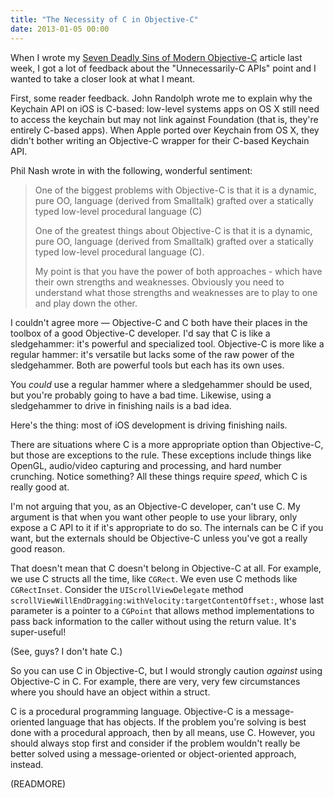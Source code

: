 ```yaml
---
title: "The Necessity of C in Objective-C"
date: 2013-01-05 00:00
---
```


When I wrote my [Seven Deadly Sins of Modern Objective-C](/blog/seven-deadly-sins-of-modern-objective-c) article last week, I got a lot of feedback about the "Unnecessarily-C APIs" point and I wanted to take a closer look at what I meant.

First, some reader feedback. John Randolph wrote me to explain why the Keychain API on iOS is C-based: low-level systems apps on OS X still need to access the keychain but may not link against Foundation (that is, they're entirely C-based apps). When Apple ported over Keychain from OS X, they didn't bother writing an Objective-C wrapper for their C-based Keychain API.

Phil Nash wrote in with the following, wonderful sentiment:

> One of the biggest problems with Objective-C is that it is a dynamic, pure OO, language (derived from Smalltalk) grafted over a statically typed low-level procedural language (C)
> 
> One of the greatest things about Objective-C is that it is a dynamic, pure OO, language (derived from Smalltalk) grafted over a statically typed low-level procedural language (C).
> 
> My point is that you have the power of both approaches - which have their own strengths and weaknesses. Obviously you need to understand what those strengths and weaknesses are to play to one and play down the other.

I couldn't agree more — Objective-C and C both have their places in the toolbox of a good Objective-C developer. I'd say that C is like a sledgehammer: it's powerful and specialized tool. Objective-C is more like a regular hammer: it's versatile but lacks some of the raw power of the sledgehammer. Both are powerful tools but each has its own uses.

You _could_ use a regular hammer where a sledgehammer should be used, but you're probably going to have a bad time. Likewise, using a sledgehammer to drive in finishing nails is a bad idea.

Here's the thing: most of iOS development is driving finishing nails.

There are situations where C is a more appropriate option than Objective-C, but those are exceptions to the rule. These exceptions include things like OpenGL, audio/video capturing and processing, and hard number crunching. Notice something? All these things require _speed_, which C is really good at.

I'm not arguing that you, as an Objective-C developer, can't use C. My argument is that when you want other people to use your library, only expose a C API to it if it's appropriate to do so. The internals can be C if you want, but the externals should be Objective-C unless you've got a really good reason.

That doesn't mean that C doesn't belong in Objective-C at all. For example, we use C structs all the time, like `CGRect`. We even use C methods like `CGRectInset`. Consider the `UIScrollViewDelegate` method `scrollViewWillEndDragging:withVelocity:targetContentOffset:`, whose last parameter is a pointer to a `CGPoint` that allows method implementations to pass back information to the caller without using the return value. It's super-useful!

(See, guys? I don't hate C.)

So you can use C in Objective-C, but I would strongly caution _against_ using Objective-C in C. For example, there are very, very few circumstances where you should have an object within a struct.

C is a procedural programming language. Objective-C is a message-oriented language that has objects. If the problem you're solving is best done with a procedural approach, then by all means, use C. However, you should always stop first and consider if the problem wouldn't really be better solved using a message-oriented or object-oriented approach, instead.

(READMORE)
